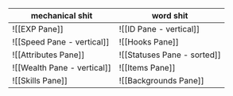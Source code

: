 
|mechanical shit|word shit|
|-|-|
|![[EXP Pane]]|![[ID Pane - vertical]]|
|![[Speed Pane - vertical]]|![[Hooks Pane]]|
|![[Attributes Pane]]|![[Statuses Pane - sorted]]|
|![[Wealth Pane - vertical]]|![[Items Pane]]|
|![[Skills Pane]]|![[Backgrounds Pane]]|
